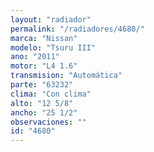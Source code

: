 ```yaml
---
layout: "radiador"
permalink: "/radiadores/4680/"
marca: "Nissan"
modelo: "Tsuru III"
ano: "2011"
motor: "L4 1.6"
transmision: "Automática"
parte: "63232"
clima: "Con clima"
alto: "12 5/8"
ancho: "25 1/2"
observaciones: ""
id: "4680"
---
```


